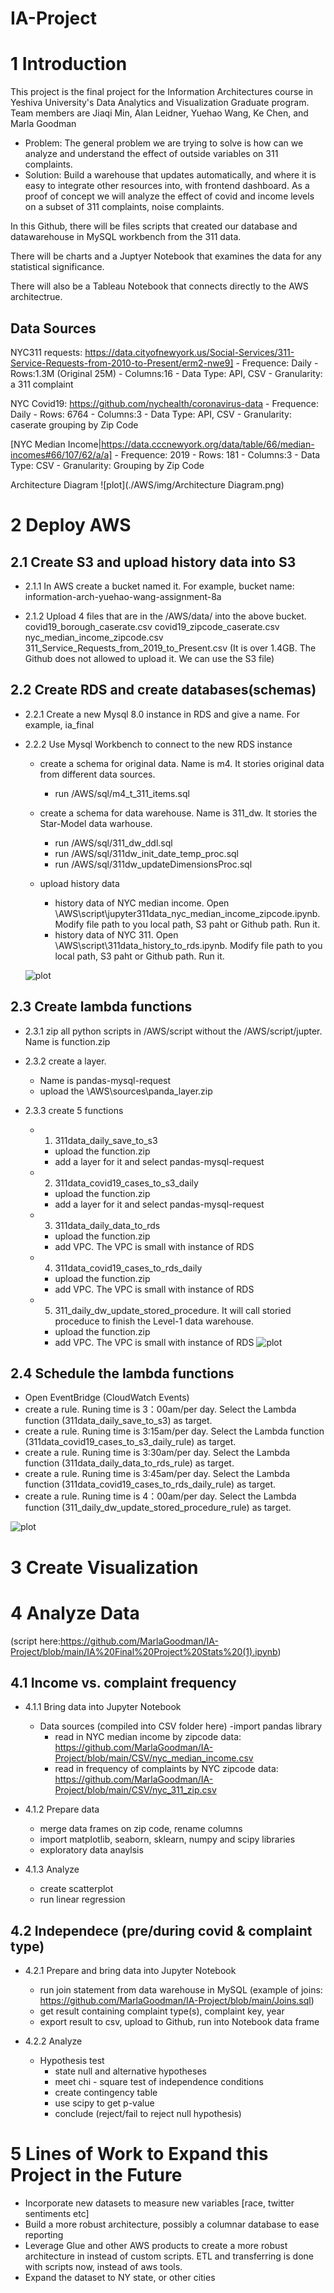 # IA-Project

# 1 Introduction

This project is the final project for the Information Architectures course in Yeshiva University's Data Analytics and Visualization Graduate program. 
Team members are Jiaqi Min, Alan Leidner, Yuehao Wang, Ke Chen, and Marla Goodman

* Problem: The general problem we are trying to solve is how can we analyze and understand the effect of outside variables on 311 complaints. 
* Solution: Build a warehouse that updates automatically, and where it is easy to integrate other resources into, with frontend dashboard. As a proof of concept we will analyze the effect of covid and income levels on a subset of 311 complaints, noise complaints.

In this Github, there will be files scripts that created our database and datawarehouse in MySQL workbench from the 311 data. 

There will be charts and a Juptyer Notebook that examines the data for any statistical significance.

There will also be a Tableau Notebook that connects directly to the AWS architectrue.

## Data Sources
  NYC311 requests: https://data.cityofnewyork.us/Social-Services/311-Service-Requests-from-2010-to-Present/erm2-nwe9]
    - Frequence: Daily
    - Rows:1.3M (Original 25M)
    - Columns:16
    - Data Type: API, CSV
    - Granularity: a 311 complaint

  NYC Covid19: https://github.com/nychealth/coronavirus-data
    - Frequence: Daily
    - Rows: 6764
    - Columns:3
    - Data Type: API, CSV
    - Granularity: caserate grouping by Zip Code

  [NYC Median Income|https://data.cccnewyork.org/data/table/66/median-incomes#66/107/62/a/a]
    - Frequence: 2019
    - Rows: 181
    - Columns:3
    - Data Type: CSV
    - Granularity: Grouping by Zip Code

Architecture Diagram
  ![plot](./AWS/img/Architecture Diagram.png)
 
# 2 Deploy AWS
## 2.1 Create S3 and upload history data into S3

- 2.1.1 In AWS create a bucket named it. For example, bucket name: information-arch-yuehao-wang-assignment-8a

- 2.1.2 Upload 4 files that are in the /AWS/data/ into the above bucket.
  covid19_borough_caserate.csv
  covid19_zipcode_caserate.csv
  nyc_median_income_zipcode.csv
  311_Service_Requests_from_2019_to_Present.csv (It is over 1.4GB. The Github does not allowed to upload it. We can use the S3 file)


## 2.2 Create RDS and create databases(schemas)
- 2.2.1 Create a new Mysql 8.0 instance in RDS and give a name. For example, ia_final
- 2.2.2 Use Mysql Workbench to connect to the new RDS instance
  - create a schema for original data. Name is m4. It stories original data from different data sources.
    - run /AWS/sql/m4_t_311_items.sql

  - create a schema for data warehouse. Name is 311_dw. It stories the Star-Model data warhouse.
    - run /AWS/sql/311_dw_ddl.sql
    - run /AWS/sql/311dw_init_date_temp_proc.sql
    - run /AWS/sql/311dw_updateDimensionsProc.sql
  
  - upload history data
    - history data of NYC median income. Open \AWS\script\jupyter311data_nyc_median_income_zipcode.ipynb. Modify file path to you local path, S3 paht or Github path. Run it.
    - history data of NYC 311. Open \AWS\script\311data_history_to_rds.ipynb. Modify file path to you local path, S3 paht or Github path. Run it.

  ![plot](./AWS/img/database.png)

## 2.3 Create lambda functions
- 2.3.1 zip all python scripts in /AWS/script without the /AWS/script/jupter. Name is function.zip

- 2.3.2 create a layer. 
  - Name is pandas-mysql-request
  - upload the \AWS\sources\panda_layer.zip

- 2.3.3 create 5 functions
  - 1) 311data_daily_save_to_s3
    - upload the function.zip
    - add a layer for it and select pandas-mysql-request
  - 2) 311data_covid19_cases_to_s3_daily
    - upload the function.zip
    - add a layer for it and select pandas-mysql-request
  - 3) 311data_daily_data_to_rds
    - upload the function.zip
    - add VPC. The VPC is small with instance of RDS
  - 4) 311data_covid19_cases_to_rds_daily
    - upload the function.zip
    - add VPC. The VPC is small with instance of RDS
  - 5) 311_daily_dw_update_stored_procedure. It will call storied proceduce to finish the Level-1 data warehouse.
    - upload the function.zip
    - add VPC. The VPC is small with instance of RDS
  ![plot](./AWS/img/lambda.png)

## 2.4 Schedule the lambda functions
  - Open EventBridge (CloudWatch Events)
  - create a rule. Runing time is 3：00am/per day. Select the Lambda function (311data_daily_save_to_s3) as target.
  - create a rule. Runing time is 3:15am/per day. Select the Lambda function (311data_covid19_cases_to_s3_daily_rule) as target.
  - create a rule. Runing time is 3:30am/per day. Select the Lambda function (311data_daily_data_to_rds_rule) as target.
  - create a rule. Runing time is 3:45am/per day. Select the Lambda function (311data_covid19_cases_to_rds_daily_rule) as target.
  - create a rule. Runing time is 4：00am/per day. Select the Lambda function (311_daily_dw_update_stored_procedure_rule) as target.

  ![plot](./AWS/img/eventbridge.png)
  
# 3 Create Visualization

# 4 Analyze Data 
(script here:https://github.com/MarlaGoodman/IA-Project/blob/main/IA%20Final%20Project%20Stats%20(1).ipynb)

## 4.1 Income vs. complaint frequency

- 4.1.1 Bring data into Jupyter Notebook
  - Data sources (compiled into CSV folder here)
    -import pandas library
    - read in NYC median income by zipcode data: https://github.com/MarlaGoodman/IA-Project/blob/main/CSV/nyc_median_income.csv
    - read in frequency of complaints by NYC zipcode data: https://github.com/MarlaGoodman/IA-Project/blob/main/CSV/nyc_311_zip.csv

- 4.1.2 Prepare data
  - merge data frames on zip code, rename columns
  - import matplotlib, seaborn, sklearn, numpy and scipy libraries
  - exploratory data anaylsis

- 4.1.3 Analyze
  - create scatterplot
  - run linear regression

## 4.2 Independece (pre/during covid & complaint type)

- 4.2.1 Prepare and bring data into Jupyter Notebook
  - run join statement from data warehouse in MySQL (example of joins: https://github.com/MarlaGoodman/IA-Project/blob/main/Joins.sql)
  - get result containing complaint type(s), complaint key, year 
  - export result to csv, upload to Github, run into Notebook data frame 

- 4.2.2 Analyze
  - Hypothesis test
    - state null and alternative hypotheses
    - meet chi - square test of independence conditions
    - create contingency table
    - use scipy to get p-value
    - conclude (reject/fail to reject null hypothesis)


# 5 Lines of Work to Expand this Project in the Future
  - Incorporate new datasets to measure new variables [race, twitter sentiments etc]
  - Build a more robust architecture, possibly a columnar database to ease reporting
  - Leverage Glue and other AWS products to create a more robust architecture in instead of custom scripts. ETL and transferring is done with scripts now, instead of aws tools. 
  - Expand the dataset to NY state, or other cities



    
  
 



